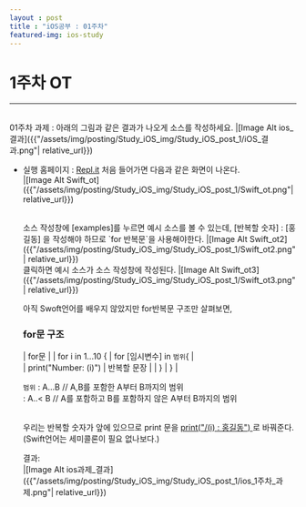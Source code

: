```yaml
---
layout : post
title : "iOS공부 : 01주차"
featured-img: ios-study
---
```

# 1주차 OT
---
<br>
01주차 과제 : 
아래의 그림과 같은 결과가 나오게 소스를 작성하세요.  
|[Image Alt ios_결과]({{"/assets/img/posting/Study_iOS_img/Study_iOS_post_1/iOS_결과.png"| relative_url}})  

* 실행 홈페이지 : [Repl.it](https://repl.it/languages/swift)
    처음 들어가면 다음과 같은 화면이 나온다.  
    |[Image Alt Swift_ot]({{"/assets/img/posting/Study_iOS_img/Study_iOS_post_1/Swift_ot.png"| relative_url}})  

    <br>
    소스 작성창에 [examples]를 누르면 예시 소스를 볼 수 있는데,  
    [반복할 숫자] : [홍길동] 을 작성해야 하므로 `for 반복문`을 사용해야한다.  
    |[Image Alt Swift_ot2]({{"/assets/img/posting/Study_iOS_img/Study_iOS_post_1/Swift_ot2.png"| relative_url}})  

    <br>
    클릭하면 예시 소스가 소스 작성창에 작성된다.  
    |[Image Alt Swift_ot3]({{"/assets/img/posting/Study_iOS_img/Study_iOS_post_1/Swift_ot3.png"| relative_url}})  

    아직 Swoft언어를 배우지 않았지만 for반복문 구조만 살펴보면,  

    ### for문 구조

    |       for문                                                  |
    |    for i in 1...10 {          |   for [임시변수] in `범위`{   |    
    |        print("Number: \(i)")  |       반복할 문장             |
    |    }                          |      }                       |  

    `범위`  : A...B 	// A,B를 포함한 A부터 B까지의 범위  
	        : A..< B	// A를 포함하고 B를 포함하지 않은 A부터 B까지의 범위  

    <br>
    우리는 반복할 숫자가 앞에 있으므로 print 문을 <u>print("/(i) : 홍길동") </u>로 바꿔준다.  
    (Swift언어는 세미콜론이 필요 없나보다.)  

    결과:  
    |[Image Alt ios과제_결과]({{"/assets/img/posting/Study_iOS_img/Study_iOS_post_1/ios_1주차_과제.png"| relative_url}})    



